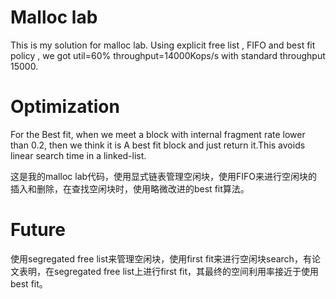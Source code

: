 # Malloc lab 
This is  my solution for malloc lab.
Using explicit free list , FIFO and best fit policy , we got util=60% throughput=14000Kops/s with standard throughput 15000.
# Optimization
For the Best fit, when we meet a block with internal fragment rate lower than 0.2, then we think it is A best fit block and just return
it.This avoids linear search time in a linked-list.

这是我的malloc lab代码，使用显式链表管理空闲块，使用FIFO来进行空闲块的插入和删除，在查找空闲块时，使用略微改进的best fit算法。

# Future
使用segregated free list来管理空闲块，使用first fit来进行空闲块search，有论文表明，在segregated free list上进行first fit，其最终的空间利用率接近于使用best fit。











